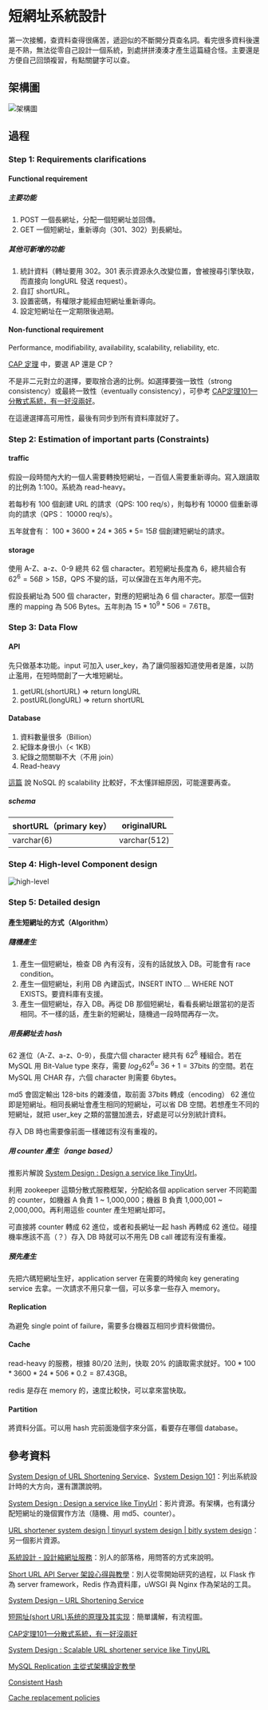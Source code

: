 # 短網址系統設計

第一次接觸，查資料查得很痛苦，遞迴似的不斷開分頁查名詞。看完很多資料後還是不熟，無法從零自己設計一個系統，到處拼拼湊湊才產生這篇縫合怪。主要還是方便自己回頭複習，有點關鍵字可以查。

## 架構圖

![架構圖](hw1.svg)

## 過程

### Step 1: Requirements clarifications

#### Functional requirement

##### 主要功能

1. POST 一個長網址，分配一個短網址並回傳。
2. GET 一個短網址，重新導向（301、302）到長網址。

##### 其他可新增的功能

1. 統計資料（轉址要用 302。301 表示資源永久改變位置，會被搜尋引擎快取，而直接向 longURL 發送 request）。
2. 自訂 shortURL。
3. 設置密碼，有權限才能經由短網址重新導向。
4. 設定短網址在一定期限後過期。

#### Non-functional requirement

Performance, modifiability, availability, scalability, reliability, etc.

[CAP 定理](https://zh.wikipedia.org/wiki/CAP%E5%AE%9A%E7%90%86) 中，要選 AP 還是 CP？

不是非二元對立的選擇，要取捨合適的比例。如選擇要強一致性（strong consistency）或最終一致性（eventually consistency），可參考 [CAP定理101—分散式系統，有一好沒兩好](https://medium.com/%E5%BE%8C%E7%AB%AF%E6%96%B0%E6%89%8B%E6%9D%91/cap%E5%AE%9A%E7%90%86101-3fdd10e0b9a)。

在這邊選擇高可用性，最後有同步到所有資料庫就好了。

### Step 2: Estimation of important parts (Constraints)

#### traffic

假設一段時間內大約一個人需要轉換短網址，一百個人需要重新導向。寫入跟讀取的比例為 1:100。系統為 read-heavy。

若每秒有 100 個創建 URL 的請求（QPS: 100 req/s），則每秒有 10000 個重新導向的請求（QPS： 10000 req/s）。

五年就會有： $100 * 3600 * 24 * 365 * 5 =~ 15B$ 個創建短網址的請求。

#### storage

使用 A-Z、a-z、0-9 總共 62 個 character。若短網址長度為 6，總共組合有 $62^6 = 56B > 15B$，QPS 不變的話，可以保證在五年內用不完。

假設長網址為 500 個 character，對應的短網址為 6 個 character。那麼一個對應的 mapping 為 506 Bytes。五年則為 $15 * 10^9 * 506 = 7.6$TB。

### Step 3: Data Flow


#### API

先只做基本功能。input 可加入 user_key，為了讓伺服器知道使用者是誰，以防止濫用，在短時間創了一大堆短網址。

1. getURL(shortURL) => return longURL
2. postURL(longURL) => return shortURL

#### Database

1. 資料數量很多（Billion）
2. 紀錄本身很小（< 1KB）
3. 紀錄之間關聯不大（不用 join）
4. Read-heavy

[這篇](https://www.geeksforgeeks.org/system-design-url-shortening-service/) 說 NoSQL 的 scalability 比較好，不太懂詳細原因，可能還要再查。

##### schema

| shortURL（primary key） | originalURL  |
| ----------------------- | ------------ |
| varchar(6)              | varchar(512) |

### Step 4: High-level Component design

![high-level](high-level.svg)

### Step 5: Detailed design

#### 產生短網址的方式（Algorithm）

##### 隨機產生

1. 產生一個短網址，檢查 DB 內有沒有，沒有的話就放入 DB。可能會有 race condition。
2. 產生一個短網址，利用 DB 內建函式，INSERT INTO ... WHERE NOT EXISTS。要資料庫有支援。
3. 產生一個短網址，存入 DB。再從 DB 那個短網址，看看長網址跟當初的是否相同。不一樣的話，產生新的短網址，隨機過一段時間再存一次。

##### 用長網址去 hash

62 進位（A-Z、a-z、0-9），長度六個 character 總共有 $62^6$ 種組合。若在 MySQL 用 Bit-Value type 來存，需要 $log_{2}{62^6} =~ 36 + 1 = 37$bits 的空間。若在 MySQL 用 CHAR 存，六個 character 則需要 6bytes。

md5 會固定輸出 128-bits 的雜湊值，取前面 37bits 轉成（encoding） 62 進位即是短網址。相同長網址會產生相同的短網址，可以省 DB 空間。若想產生不同的短網址，就把 user_key 之類的當鹽加進去，好處是可以分別統計資料。

存入 DB 時也需要像前面一樣確認有沒有重複的。

##### 用 counter 產生（range based）

推影片解說 [System Design : Design a service like TinyUrl](https://youtu.be/fMZMm_0ZhK4?t=1056)。

利用 zookeeper 這類分散式服務框架，分配給各個 application server 不同範圍的 counter，如機器 A 負責 1 ~ 1,000,000；機器 B 負責 1,000,001 ~ 2,000,000。再利用這些 counter 產生短網址即可。

可直接將 counter 轉成 62 進位，或者和長網址一起 hash 再轉成 62 進位。碰撞機率應該不高（？）存入 DB 時就可以不用先 DB call 確認有沒有重複。

##### 預先產生

先把六碼短網址生好，application server 在需要的時候向 key generating service 去拿。一次請求不用只拿一個，可以多拿一些存入 memory。

#### Replication

為避免 single point of failure，需要多台機器互相同步資料做備份。

#### Cache

read-heavy 的服務，根據 80/20 法則，快取 20% 的讀取需求就好。$100 * 100 * 3600 * 24 * 506 * 0.2 = 87.43$GB。

redis 是存在 memory 的，速度比較快，可以拿來當快取。

#### Partition

將資料分區。可以用 hash 完前面幾個字來分區，看要存在哪個 database。

## 參考資料

[System Design of URL Shortening Service](https://towardsdatascience.com/system-design-of-url-shortening-service-b325b18c8f88)、[System Design 101](https://towardsdatascience.com/system-design-101-b8f15162ef7c)：列出系統設計時的大方向，還有讚讚說明。

[System Design : Design a service like TinyUrl](https://www.youtube.com/watch?v=fMZMm_0ZhK4)：影片資源。有架構，也有講分配短網址的幾個實作方法（隨機、用 md5、counter）。

[URL shortener system design | tinyurl system design | bitly system design](https://www.youtube.com/watch?v=JQDHz72OA3c)：另一個影片資源。

[系統設計 - 設計縮網址服務](https://www.jyt0532.com/2019/12/05/design-tiny-url/)：別人的部落格，用問答的方式來說明。

[Short URL API Server 架設心得與教學](https://hackmd.io/@Xpz2MX78SomsO4mV3ejdqg/SyvmmBCfX?type=view)：別人從零開始研究的過程，以 Flask 作為 server framework，Redis 作為資料庫，uWSGI 與 Nginx 作為架站的工具。

[System Design – URL Shortening Service](https://www.geeksforgeeks.org/system-design-url-shortening-service/)

[短网址(short URL)系统的原理及其实现](https://hufangyun.com/2017/short-url/)：簡單講解，有流程圖。

[CAP定理101—分散式系統，有一好沒兩好](https://medium.com/%E5%BE%8C%E7%AB%AF%E6%96%B0%E6%89%8B%E6%9D%91/cap%E5%AE%9A%E7%90%86101-3fdd10e0b9a)

[System Design : Scalable URL shortener service like TinyURL](https://medium.com/@sandeep4.verma/system-design-scalable-url-shortener-service-like-tinyurl-106f30f23a82)

[MySQL Replication 主從式架構設定教學](https://blog.toright.com/posts/5062/mysql-replication-%E4%B8%BB%E5%BE%9E%E5%BC%8F%E6%9E%B6%E6%A7%8B%E8%A8%AD%E5%AE%9A%E6%95%99%E5%AD%B8.html)

[Consistent Hash](https://ithelp.ithome.com.tw/articles/10226170)

[Cache replacement policies](https://en.wikipedia.org/wiki/Cache_replacement_policies#Least_recently_used_(LRU))
